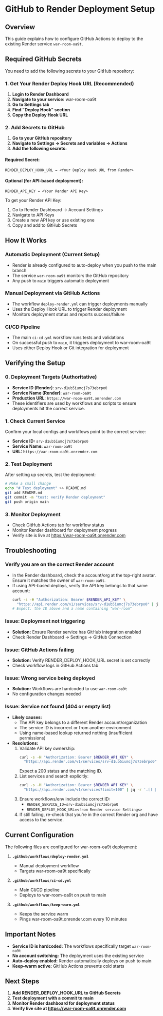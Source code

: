 # GitHub to Render Deployment Setup

## Overview
This guide explains how to configure GitHub Actions to deploy to the existing Render service `war-room-oa9t`.

## Required GitHub Secrets

You need to add the following secrets to your GitHub repository:

### 1. Get Your Render Deploy Hook URL (Recommended)

1. **Login to Render Dashboard**
2. **Navigate to your service:** war-room-oa9t
3. **Go to Settings tab**
4. **Find "Deploy Hook" section**
5. **Copy the Deploy Hook URL**

### 2. Add Secrets to GitHub

1. **Go to your GitHub repository**
2. **Navigate to Settings → Secrets and variables → Actions**
3. **Add the following secrets:**

#### Required Secret:
```
RENDER_DEPLOY_HOOK_URL = <Your Deploy Hook URL from Render>
```

#### Optional (for API-based deployment):
```
RENDER_API_KEY = <Your Render API Key>
```

To get your Render API Key:
1. Go to Render Dashboard → Account Settings
2. Navigate to API Keys
3. Create a new API key or use existing one
4. Copy and add to GitHub Secrets

## How It Works

### Automatic Deployment (Current Setup)
- Render is already configured to auto-deploy when you push to the main branch
- The service `war-room-oa9t` monitors the GitHub repository
- Any push to `main` triggers automatic deployment

### Manual Deployment via GitHub Actions
- The workflow `deploy-render.yml` can trigger deployments manually
- Uses the Deploy Hook URL to trigger Render deployment
- Monitors deployment status and reports success/failure

### CI/CD Pipeline
- The main `ci-cd.yml` workflow runs tests and validations
- On successful push to `main`, it triggers deployment to war-room-oa9t
- Uses either Deploy Hook or Git integration for deployment

## Verifying the Setup

### 0. Deployment Targets (Authoritative)
- **Service ID (Render)**: `srv-d1ub5iumcj7s73ebrpo0`
- **Service Name (Render)**: `war-room-oa9t`
- **Production URL**: `https://war-room-oa9t.onrender.com`
- These identifiers are used by workflows and scripts to ensure deployments hit the correct service.

### 1. Check Current Service
Confirm your local configs and workflows point to the correct service:
- **Service ID:** `srv-d1ub5iumcj7s73ebrpo0`
- **Service Name:** `war-room-oa9t`
- **URL:** `https://war-room-oa9t.onrender.com`

### 2. Test Deployment
After setting up secrets, test the deployment:

```bash
# Make a small change
echo "# Test deployment" >> README.md
git add README.md
git commit -m "test: verify Render deployment"
git push origin main
```

### 3. Monitor Deployment
- Check GitHub Actions tab for workflow status
- Monitor Render dashboard for deployment progress
- Verify site is live at https://war-room-oa9t.onrender.com

## Troubleshooting

### Verify you are on the correct Render account
- In the Render dashboard, check the account/org at the top-right avatar. Ensure it matches the owner of `war-room-oa9t`.
- If using API-based deploys, verify the API key belongs to that same account:
  ```bash
  curl -s -H "Authorization: Bearer $RENDER_API_KEY" \
    "https://api.render.com/v1/services/srv-d1ub5iumcj7s73ebrpo0" | jq '.id,.name'
  # Expect: the ID above and a name containing "war-room"
  ```

### Issue: Deployment not triggering
- **Solution:** Ensure Render service has GitHub integration enabled
- Check Render Dashboard → Settings → GitHub Connection

### Issue: GitHub Actions failing
- **Solution:** Verify RENDER_DEPLOY_HOOK_URL secret is set correctly
- Check workflow logs in GitHub Actions tab

### Issue: Wrong service being deployed
- **Solution:** Workflows are hardcoded to use `war-room-oa9t`
- No configuration changes needed

### Issue: Service not found (404 or empty list)
- **Likely causes:**
  - The API key belongs to a different Render account/organization
  - The service ID is incorrect or from another environment
  - Using name-based lookup returned nothing (insufficient permissions)
- **Resolutions:**
  1. Validate API key ownership:
     ```bash
     curl -s -H "Authorization: Bearer $RENDER_API_KEY" \
       "https://api.render.com/v1/services/srv-d1ub5iumcj7s73ebrpo0" | jq '.id,.name,.serviceDetails'
     ```
     Expect a 200 status and the matching ID.
  2. List services and search explicitly:
     ```bash
     curl -s -H "Authorization: Bearer $RENDER_API_KEY" \
       "https://api.render.com/v1/services?limit=100" | jq -r '.[] | "\(.id) \(.name)"' | grep -i "war-room"
     ```
  3. Ensure workflows/env include the correct ID:
     - `RENDER_SERVICE_ID=srv-d1ub5iumcj7s73ebrpo0`
     - `RENDER_DEPLOY_HOOK_URL=<from Render service Settings>`
  4. If still failing, re-check that you’re in the correct Render org and have access to the service.

## Current Configuration

The following files are configured for war-room-oa9t deployment:

1. **`.github/workflows/deploy-render.yml`**
   - Manual deployment workflow
   - Targets war-room-oa9t specifically

2. **`.github/workflows/ci-cd.yml`**
   - Main CI/CD pipeline
   - Deploys to war-room-oa9t on push to main

3. **`.github/workflows/keep-warm.yml`**
   - Keeps the service warm
   - Pings war-room-oa9t.onrender.com every 10 minutes

## Important Notes

- **Service ID is hardcoded:** The workflows specifically target `war-room-oa9t`
- **No account switching:** The deployment uses the existing service
- **Auto-deploy enabled:** Render automatically deploys on push to main
- **Keep-warm active:** GitHub Actions prevents cold starts

## Next Steps

1. **Add RENDER_DEPLOY_HOOK_URL to GitHub Secrets**
2. **Test deployment with a commit to main**
3. **Monitor Render dashboard for deployment status**
4. **Verify live site at https://war-room-oa9t.onrender.com**